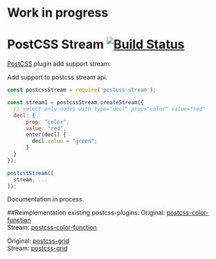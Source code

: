 # Work in progress

# PostCSS Stream [![Build Status][ci-img]][ci]

[PostCSS] plugin add support stream.

[PostCSS]: https://github.com/postcss/postcss
[ci-img]:  https://travis-ci.org/lexich/postcss-stream.svg
[ci]:      https://travis-ci.org/lexich/postcss-stream

Add support to postcss stream api. 
```js
const postcssStream = require('postcss-stream');

const stream1 = postcssStream.createStream({
  // select only nodes with type="decl" prop="color" value="red"
  decl: {
      prop: "color",
      value: "red",
      enter(decl) {
        decl.value = "green";
      }
  }
});

postcssStream([
  stream, ...
]);

```

Documentation in process.

##Reimplementation existing postcss-plugins:
Original: [postcss-color-function](https://github.com/postcss/postcss-color-function/blob/master/index.js)  
Stream: [postcss-color-function](https://github.com/lexich/postcss-stream/blob/master/tests/fixtures/postcss-color-function/index.ts)  

Original: [postcss-grid](https://github.com/andyjansson/postcss-grid)  
Stream: [postcss-grid](https://github.com/lexich/postcss-stream/blob/master/tests/fixtures/postcss-grid/index.ts)  
